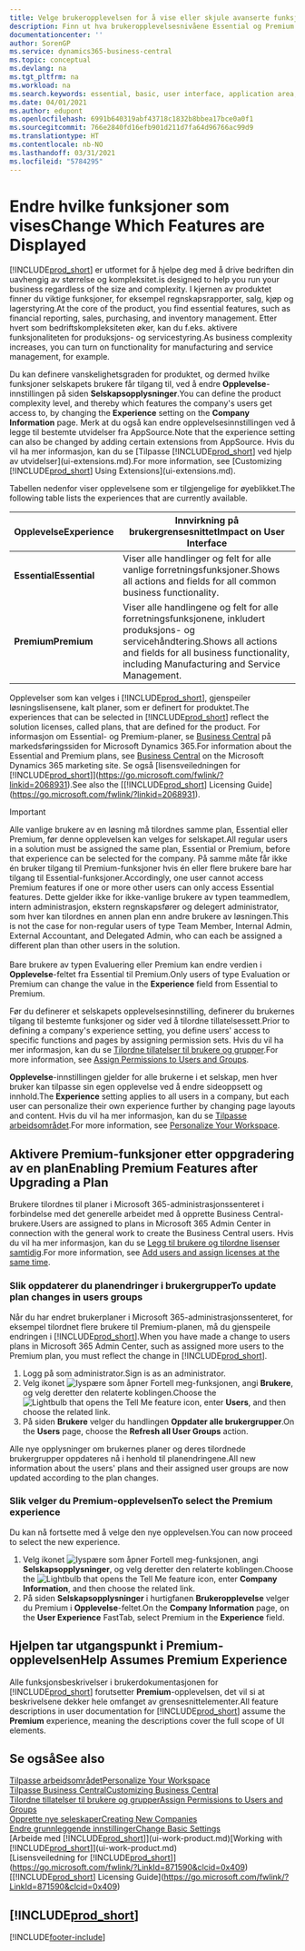 ```yaml
---
title: Velge brukeropplevelsen for å vise eller skjule avanserte funksjoner | Microsoft-dokumentasjon
description: Finn ut hva brukeropplevelsesnivåene Essential og Premium betyr for brukergrensesnittet, moduler og selskapet ditt.
documentationcenter: ''
author: SorenGP
ms.service: dynamics365-business-central
ms.topic: conceptual
ms.devlang: na
ms.tgt_pltfrm: na
ms.workload: na
ms.search.keywords: essential, basic, user interface, application area, experience
ms.date: 04/01/2021
ms.author: edupont
ms.openlocfilehash: 6991b640319abf43718c1832b8bbea17bce0a0f1
ms.sourcegitcommit: 766e2840fd16efb901d211d7fa64d96766ac99d9
ms.translationtype: HT
ms.contentlocale: nb-NO
ms.lasthandoff: 03/31/2021
ms.locfileid: "5784295"
---
```

# <a name="change-which-features-are-displayed"></a><span data-ttu-id="4f45b-103">Endre hvilke funksjoner som vises</span><span class="sxs-lookup"><span data-stu-id="4f45b-103">Change Which Features are Displayed</span></span>
[!INCLUDE[prod_short](includes/prod_short.md)] <span data-ttu-id="4f45b-104">er utformet for å hjelpe deg med å drive bedriften din uavhengig av størrelse og kompleksitet.</span><span class="sxs-lookup"><span data-stu-id="4f45b-104">is designed to help you run your business regardless of the size and complexity.</span></span> <span data-ttu-id="4f45b-105">I kjernen av produktet finner du viktige funksjoner, for eksempel regnskapsrapporter, salg, kjøp og lagerstyring.</span><span class="sxs-lookup"><span data-stu-id="4f45b-105">At the core of the product, you find essential features, such as financial reporting, sales, purchasing, and inventory management.</span></span> <span data-ttu-id="4f45b-106">Etter hvert som bedriftskompleksiteten øker, kan du f.eks. aktivere funksjonaliteten for produksjons- og servicestyring.</span><span class="sxs-lookup"><span data-stu-id="4f45b-106">As business complexity increases, you can turn on functionality for manufacturing and service management, for example.</span></span>

<span data-ttu-id="4f45b-107">Du kan definere vanskelighetsgraden for produktet, og dermed hvilke funksjoner selskapets brukere får tilgang til, ved å endre **Opplevelse**-innstillingen på siden **Selskapsopplysninger**.</span><span class="sxs-lookup"><span data-stu-id="4f45b-107">You can define the product complexity level, and thereby which features the company's users get access to, by changing the **Experience** setting on the **Company Information** page.</span></span> <span data-ttu-id="4f45b-108">Merk at du også kan endre opplevelsesinnstillingen ved å legge til bestemte utvidelser fra AppSource.</span><span class="sxs-lookup"><span data-stu-id="4f45b-108">Note that the experience setting can also be changed by adding certain extensions from AppSource.</span></span> <span data-ttu-id="4f45b-109">Hvis du vil ha mer informasjon, kan du se [Tilpasse [!INCLUDE[prod_short](includes/prod_short.md)] ved hjelp av utvidelser](ui-extensions.md).</span><span class="sxs-lookup"><span data-stu-id="4f45b-109">For more information, see [Customizing [!INCLUDE[prod_short](includes/prod_short.md)] Using Extensions](ui-extensions.md).</span></span>

<span data-ttu-id="4f45b-110">Tabellen nedenfor viser opplevelsene som er tilgjengelige for øyeblikket.</span><span class="sxs-lookup"><span data-stu-id="4f45b-110">The following table lists the experiences that are currently available.</span></span>

| <span data-ttu-id="4f45b-111">Opplevelse</span><span class="sxs-lookup"><span data-stu-id="4f45b-111">Experience</span></span> | <span data-ttu-id="4f45b-112">Innvirkning på brukergrensesnittet</span><span class="sxs-lookup"><span data-stu-id="4f45b-112">Impact on User Interface</span></span> |
| --- | --- |
| <span data-ttu-id="4f45b-113">**Essential**</span><span class="sxs-lookup"><span data-stu-id="4f45b-113">**Essential**</span></span> |<span data-ttu-id="4f45b-114">Viser alle handlinger og felt for alle vanlige forretningsfunksjoner.</span><span class="sxs-lookup"><span data-stu-id="4f45b-114">Shows all actions and fields for all common business functionality.</span></span>|
| <span data-ttu-id="4f45b-115">**Premium**</span><span class="sxs-lookup"><span data-stu-id="4f45b-115">**Premium**</span></span> |<span data-ttu-id="4f45b-116">Viser alle handlingene og felt for alle forretningsfunksjonene, inkludert produksjons- og servicehåndtering.</span><span class="sxs-lookup"><span data-stu-id="4f45b-116">Shows all actions and fields for all business functionality, including Manufacturing and Service Management.</span></span>|

<span data-ttu-id="4f45b-117">Opplevelser som kan velges i [!INCLUDE[prod_short](includes/prod_short.md)], gjenspeiler løsningslisensene, kalt planer, som er definert for produktet.</span><span class="sxs-lookup"><span data-stu-id="4f45b-117">The experiences that can be selected in [!INCLUDE[prod_short](includes/prod_short.md)] reflect the solution licenses, called plans, that are defined for the product.</span></span> <span data-ttu-id="4f45b-118">For informasjon om Essential- og Premium-planer, se [Business Central](https://go.microsoft.com/fwlink/?linkid=870242) på markedsføringssiden for Microsoft Dynamics 365.</span><span class="sxs-lookup"><span data-stu-id="4f45b-118">For information about the Essential and Premium plans, see [Business Central](https://go.microsoft.com/fwlink/?linkid=870242) on the Microsoft Dynamics 365 marketing site.</span></span> <span data-ttu-id="4f45b-119">Se også [lisensveiledningen for [!INCLUDE[prod_short](includes/prod_short.md)]](https://go.microsoft.com/fwlink/?linkid=2068931).</span><span class="sxs-lookup"><span data-stu-id="4f45b-119">See also the [[!INCLUDE[prod_short](includes/prod_short.md)] Licensing Guide](https://go.microsoft.com/fwlink/?linkid=2068931).</span></span>

> [!IMPORTANT]  
> <span data-ttu-id="4f45b-120">Alle vanlige brukere av en løsning må tilordnes samme plan, Essential eller Premium, før denne opplevelsen kan velges for selskapet.</span><span class="sxs-lookup"><span data-stu-id="4f45b-120">All regular users in a solution must be assigned the same plan, Essential or Premium, before that experience can be selected for the company.</span></span> <span data-ttu-id="4f45b-121">På samme måte får ikke én bruker tilgang til Premium-funksjoner hvis én eller flere brukere bare har tilgang til Essential-funksjoner.</span><span class="sxs-lookup"><span data-stu-id="4f45b-121">Accordingly, one user cannot access Premium features if one or more other users can only access Essential features.</span></span> <span data-ttu-id="4f45b-122">Dette gjelder ikke for ikke-vanlige brukere av typen teammedlem, intern administrasjon, ekstern regnskapsfører og delegert administrator, som hver kan tilordnes en annen plan enn andre brukere av løsningen.</span><span class="sxs-lookup"><span data-stu-id="4f45b-122">This is not the case for non-regular users of type Team Member, Internal Admin, External Accountant, and Delegated Admin, who can each be assigned a different plan than other users in the solution.</span></span><br /><br /> <span data-ttu-id="4f45b-123">Bare brukere av typen Evaluering eller Premium kan endre verdien i **Opplevelse**-feltet fra Essential til Premium.</span><span class="sxs-lookup"><span data-stu-id="4f45b-123">Only users of type Evaluation or Premium can change the value in the **Experience** field from Essential to Premium.</span></span>

<span data-ttu-id="4f45b-124">Før du definerer et selskapets opplevelsesinnstilling, definerer du brukernes tilgang til bestemte funksjoner og sider ved å tilordne tillatelsessett.</span><span class="sxs-lookup"><span data-stu-id="4f45b-124">Prior to defining a company's experience setting, you define users' access to specific functions and pages by assigning permission sets.</span></span> <span data-ttu-id="4f45b-125">Hvis du vil ha mer informasjon, kan du se [Tilordne tillatelser til brukere og grupper](ui-define-granular-permissions.md).</span><span class="sxs-lookup"><span data-stu-id="4f45b-125">For more information, see [Assign Permissions to Users and Groups](ui-define-granular-permissions.md).</span></span>

<span data-ttu-id="4f45b-126">**Opplevelse**-innstillingen gjelder for alle brukerne i et selskap, men hver bruker kan tilpasse sin egen opplevelse ved å endre sideoppsett og innhold.</span><span class="sxs-lookup"><span data-stu-id="4f45b-126">The **Experience** setting applies to all users in a company, but each user can personalize their own experience further by changing page layouts and content.</span></span> <span data-ttu-id="4f45b-127">Hvis du vil ha mer informasjon, kan du se [Tilpasse arbeidsområdet](ui-personalization-user.md).</span><span class="sxs-lookup"><span data-stu-id="4f45b-127">For more information, see [Personalize Your Workspace](ui-personalization-user.md).</span></span>

## <a name="enabling-premium-features-after-upgrading-a-plan"></a><span data-ttu-id="4f45b-128">Aktivere Premium-funksjoner etter oppgradering av en plan</span><span class="sxs-lookup"><span data-stu-id="4f45b-128">Enabling Premium Features after Upgrading a Plan</span></span>
<span data-ttu-id="4f45b-129">Brukere tilordnes til planer i Microsoft 365-administrasjonssenteret i forbindelse med det generelle arbeidet med å opprette Business Central-brukere.</span><span class="sxs-lookup"><span data-stu-id="4f45b-129">Users are assigned to plans in Microsoft 365 Admin Center in connection with the general work to create the Business Central users.</span></span> <span data-ttu-id="4f45b-130">Hvis du vil ha mer informasjon, kan du se [Legg til brukere og tilordne lisenser samtidig](/microsoft-365/admin/add-users/add-users?view=o365-worldwide&preserve-view=true).</span><span class="sxs-lookup"><span data-stu-id="4f45b-130">For more information, see [Add users and assign licenses at the same time](/microsoft-365/admin/add-users/add-users?view=o365-worldwide&preserve-view=true).</span></span>

### <a name="to-update-plan-changes-in-users-groups"></a><span data-ttu-id="4f45b-131">Slik oppdaterer du planendringer i brukergrupper</span><span class="sxs-lookup"><span data-stu-id="4f45b-131">To update plan changes in users groups</span></span>
<span data-ttu-id="4f45b-132">Når du har endret brukerplaner i Microsoft 365-administrasjonssenteret, for eksempel tilordnet flere brukere til Premium-planen, må du gjenspeile endringen i [!INCLUDE[prod_short](includes/prod_short.md)].</span><span class="sxs-lookup"><span data-stu-id="4f45b-132">When you have made a change to users plans in Microsoft 365 Admin Center, such as assigned more users to the Premium plan, you must reflect the change in [!INCLUDE[prod_short](includes/prod_short.md)].</span></span>

1. <span data-ttu-id="4f45b-133">Logg på som administrator.</span><span class="sxs-lookup"><span data-stu-id="4f45b-133">Sign is as an administrator.</span></span>
2. <span data-ttu-id="4f45b-134">Velg ikonet ![lyspære som åpner Fortell meg-funksjonen](media/ui-search/search_small.png "Fortell hva du vil gjøre"), angi **Brukere**, og velg deretter den relaterte koblingen.</span><span class="sxs-lookup"><span data-stu-id="4f45b-134">Choose the ![Lightbulb that opens the Tell Me feature](media/ui-search/search_small.png "Tell me what you want to do") icon, enter **Users**, and then choose the related link.</span></span>
3. <span data-ttu-id="4f45b-135">På siden **Brukere** velger du handlingen **Oppdater alle brukergrupper**.</span><span class="sxs-lookup"><span data-stu-id="4f45b-135">On the **Users** page, choose the **Refresh all User Groups** action.</span></span>

<span data-ttu-id="4f45b-136">Alle nye opplysninger om brukernes planer og deres tilordnede brukergrupper oppdateres nå i henhold til planendringene.</span><span class="sxs-lookup"><span data-stu-id="4f45b-136">All new information about the users' plans and their assigned user groups are now updated according to the plan changes.</span></span>

### <a name="to-select-the-premium-experience"></a><span data-ttu-id="4f45b-137">Slik velger du Premium-opplevelsen</span><span class="sxs-lookup"><span data-stu-id="4f45b-137">To select the Premium experience</span></span>
<span data-ttu-id="4f45b-138">Du kan nå fortsette med å velge den nye opplevelsen.</span><span class="sxs-lookup"><span data-stu-id="4f45b-138">You can now proceed to select the new experience.</span></span>
1. <span data-ttu-id="4f45b-139">Velg ikonet ![lyspære som åpner Fortell meg-funksjonen](media/ui-search/search_small.png "Fortell hva du vil gjøre"), angi **Selskapsopplysninger**, og velg deretter den relaterte koblingen.</span><span class="sxs-lookup"><span data-stu-id="4f45b-139">Choose the ![Lightbulb that opens the Tell Me feature](media/ui-search/search_small.png "Tell me what you want to do") icon, enter **Company Information**, and then choose the related link.</span></span>
2. <span data-ttu-id="4f45b-140">På siden **Selskapsopplysninger** i hurtigfanen **Brukeropplevelse** velger du Premium i **Opplevelse**-feltet.</span><span class="sxs-lookup"><span data-stu-id="4f45b-140">On the **Company Information** page, on the **User Experience** FastTab, select Premium  in the **Experience** field.</span></span>

## <a name="help-assumes-premium-experience"></a><span data-ttu-id="4f45b-141">Hjelpen tar utgangspunkt i Premium-opplevelsen</span><span class="sxs-lookup"><span data-stu-id="4f45b-141">Help Assumes Premium Experience</span></span>
<span data-ttu-id="4f45b-142">Alle funksjonsbeskrivelser i brukerdokumentasjonen for [!INCLUDE[prod_short](includes/prod_short.md)] forutsetter **Premium**-opplevelsen, det vil si at beskrivelsene dekker hele omfanget av grensesnittelementer.</span><span class="sxs-lookup"><span data-stu-id="4f45b-142">All feature descriptions in user documentation for [!INCLUDE[prod_short](includes/prod_short.md)] assume the **Premium** experience, meaning the descriptions cover the full scope of UI elements.</span></span>

## <a name="see-also"></a><span data-ttu-id="4f45b-143">Se også</span><span class="sxs-lookup"><span data-stu-id="4f45b-143">See also</span></span>
[<span data-ttu-id="4f45b-144">Tilpasse arbeidsområdet</span><span class="sxs-lookup"><span data-stu-id="4f45b-144">Personalize Your Workspace</span></span>](ui-personalization-user.md)  
[<span data-ttu-id="4f45b-145">Tilpasse Business Central</span><span class="sxs-lookup"><span data-stu-id="4f45b-145">Customizing Business Central</span></span>](ui-customizing-overview.md)  
[<span data-ttu-id="4f45b-146">Tilordne tillatelser til brukere og grupper</span><span class="sxs-lookup"><span data-stu-id="4f45b-146">Assign Permissions to Users and Groups</span></span>](ui-define-granular-permissions.md)  
[<span data-ttu-id="4f45b-147">Opprette nye seleskaper</span><span class="sxs-lookup"><span data-stu-id="4f45b-147">Creating New Companies</span></span>](about-new-company.md)  
[<span data-ttu-id="4f45b-148">Endre grunnleggende innstillinger</span><span class="sxs-lookup"><span data-stu-id="4f45b-148">Change Basic Settings</span></span>](ui-change-basic-settings.md)  
<span data-ttu-id="4f45b-149">[Arbeide med [!INCLUDE[prod_short](includes/prod_short.md)]](ui-work-product.md)</span><span class="sxs-lookup"><span data-stu-id="4f45b-149">[Working with [!INCLUDE[prod_short](includes/prod_short.md)]](ui-work-product.md)</span></span>  
<span data-ttu-id="4f45b-150">[Lisensveiledning for [!INCLUDE[prod_short](includes/prod_short.md)]](https://go.microsoft.com/fwlink/?LinkId=871590&clcid=0x409)</span><span class="sxs-lookup"><span data-stu-id="4f45b-150">[[!INCLUDE[prod_short](includes/prod_short.md)] Licensing Guide](https://go.microsoft.com/fwlink/?LinkId=871590&clcid=0x409)</span></span>

## [!INCLUDE[prod_short](includes/free_trial_md.md)]  


[!INCLUDE[footer-include](includes/footer-banner.md)]